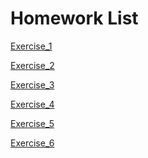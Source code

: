 Homework List
=
[Exercise_1](https://github.com/whucola/computationalphysics_N2015301020029/blob/master/exercise%201)

[Exercise_2](https://github.com/whucola/computationalphysics_N2015301020029/blob/master/exercise%202)

[Exercise_3](https://www.zybuluo.com/Ding-feng/note/898799)

[Exercise_4](https://www.zybuluo.com/Ding-feng/note/912592)

[Exercise_5](https://www.zybuluo.com/Ding-feng/note/922529)

[Exercise_6](https://www.zybuluo.com/Ding-feng/note/930050)
